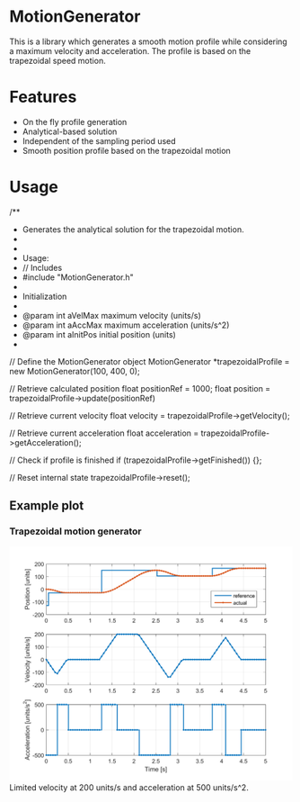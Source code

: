 # MotionGenerator
This is a library which generates a smooth motion profile while considering a maximum velocity and acceleration. The profile is based on the trapezoidal speed motion.

# Features
* On the fly profile generation
* Analytical-based solution
* Independent of the sampling period used
* Smooth position profile based on the trapezoidal motion

# Usage
/**
 * Generates the analytical solution for the trapezoidal motion.
 *
 *
 * Usage:
 * // Includes
 * #include "MotionGenerator.h"
 *
 * Initialization
 *
 * @param int aVelMax maximum velocity (units/s)
 * @param int aAccMax maximum acceleration (units/s^2)
 * @param int aInitPos initial position (units)
 *

 // Define the MotionGenerator object
 MotionGenerator *trapezoidalProfile = new MotionGenerator(100, 400, 0);

 // Retrieve calculated position
 float positionRef = 1000;
 float position = trapezoidalProfile->update(positionRef)

 // Retrieve current velocity
 float velocity = trapezoidalProfile->getVelocity();

 // Retrieve current acceleration
 float acceleration = trapezoidalProfile->getAcceleration();

 // Check if profile is finished
 if (trapezoidalProfile->getFinished()) {};

 // Reset internal state
 trapezoidalProfile->reset();
 
## Example plot
### Trapezoidal motion generator
![Simulation of a trapezoidal motion profile](https://github.com/AerDronix/MotionGenerator/blob/master/matlab/simPhoto.png)
Limited velocity at 200 units/s and acceleration at 500 units/s^2.
